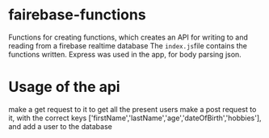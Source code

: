 # fairebase-functions
Functions for creating functions, which creates an API for writing to and reading from a firebase realtime database
The `index.js`file contains the functions written.
Express was used in the app, for body parsing json.


# Usage of the api
make a get request to it to get all the present users
make a post request to it, with the correct keys ['firstName','lastName','age','dateOfBirth','hobbies'], and add a user to the database
